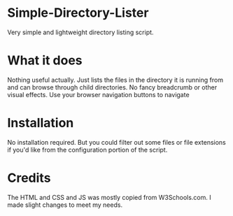 # Simple-Directory-Lister
Very simple and lightweight directory listing script.

# What it does
Nothing useful actually.
Just lists the files in the directory it is running from
and can browse through child directories.
No fancy breadcrumb or other visual effects.
Use your browser navigation buttons to navigate

# Installation
No installation required.
But you could filter out some files or file extensions if you'd like
from the configuration portion of the script.

# Credits
The HTML and CSS and JS was mostly copied from W3Schools.com. I made slight changes to meet my needs.
